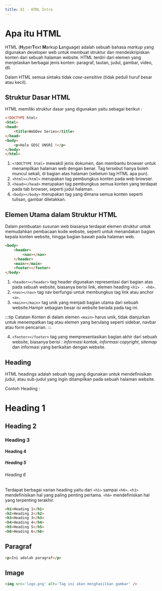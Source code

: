 ```yaml
---
title: 01 - HTML Intro
---
```


# Apa itu HTML

HTML (**H**yper**T**ext **M**arkup **L**anguage) adalah sebuah bahasa _markup_ yang digunakan developer web untuk
membuat struktur dan mendeskripiskan konten dari sebuah halaman website. HTML terdiri dari elemen yang menjelaskan
berbagai jenis konten: paragraf, tautan, judul, gambar, video, dll.

Dalam HTML semua sintaks tidak _case-sensitive_ (tidak peduli huruf besar atau kecil).

## Struktur Dasar HTML
HTML memiliki struktur dasar yang digunakan yaitu sebagai berikut :
```html
<!DOCTYPE html>
<html>
<head>
    <title>WebDev Series</title>
</head>
<body>
    <p>Halo GDSC UNSRI !</p>
</body>
</html>
```

1. `<!DOCTYPE html>` mewakili jenis dokumen, dan membantu browser untuk menampilkan halaman web dengan benar.
Tag tersebut hanya boleh muncul sekali, di bagian atas halaman (sebelum tag HTML apa pun).
2. `<html></html>` merupakan tag pembungkus konten pada web browser.
3. `<head></head>` merupakan tag pembungkus semua konten yang terdapat pada tab browser, seperti judul halaman.
4. `<body></body>` merupakan tag yang dimana semua konten seperti tulisan, gambar diletakkan.

## Elemen Utama dalam Struktur HTML
Dalam pembuatan susunan web biasanya terdapat elemen struktur untuk memudahkan pembacaan kode website, seperti untuk menandakan bagian kepala konten website, hingga bagian bawah pada halaman web.

```html
<body>
    <header>
        <nav></nav>
    </header>
    <main></main>
    <footer></footer>
</body>
```

1. `<header></header>` tag header digunakan representasi dari bagian atas pada sebuah website, biasanya berisi link, elemen heading `<h1> - <h6>`.
2. `<nav></nav>` tag nav berfungsi untuk membungkus tag link atau anchor `<a>`.
3. `<main></main>` tag unik yang menjadi bagian utama dari sebuah website.Hampir sebagian besar isi website berada pada tag ini.
   
:::tip Catatan
Konten di dalam elemen `<main>` harus unik, tidak dianjurkan untuk menempatkan tag atau elemen yang berulang seperti sidebar, navbar atau form pencarian.
:::

4. `<footer></footer>` tag yang mempresentasikan bagian akhir dari sebuah website, biasanya berisi : *informasi kontak*, *informasi copyright*, *sitemap* dan informasi yang berikaitan dengan website.
   
## Heading

HTML headings adalah sebuah tag yang digunakan untuk mendefinisikan judul, atau sub-judul yang ingin ditampilkan pada
sebuah halaman website.

Contoh Heading :
# Heading 1
## Heading 2
### Heading 3
#### Heading 4
##### Heading 5
###### Heading 6

Terdapat berbagai varian heading yaitu dari `<h1>` sampai `<h6>`.
`<h1>` mendefinisikan hal yang paling penting pertama. `<h6>` mendefiniskan hal yang terpenting terakhir.

```html
<h1>Heading 1</h1>
<h2>Heading 2</h2>
<h3>Heading 3</h3>
<h4>Heading 4</h4>
<h5>Heading 5</h5>
<h6>Heading 6</h6>
```

## Paragraf

```html
<p>Ini adalah paragraf</p>
```

## Image
```html
<img src='logo.png' alt='Tag ini akan menghasilkan gambar' />
```